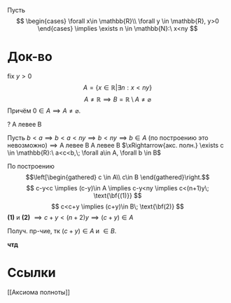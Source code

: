 Пусть 
$$
\begin{cases}
\forall x\in \mathbb{R}\\
\forall y \in \mathbb{R}, y>0
\end{cases}
\implies
\exists n \in \mathbb{N}:\ x<ny
$$
# Док-во

fix $y>0$
$$
A=\{ x \in \mathbb{R}|\exists n: x<ny \}
$$
$$
A\ne \mathbb{R} \implies B = \mathbb{R} \setminus A \ne \varnothing
$$
Причём $0\in A \implies A\ne \varnothing$.

? А левее B

Пусть $b<a\implies b<a<ny \implies b<ny \implies b \in A \text{ (по построению это невозможно)} \implies \text{A левее B}$
A левее B $\xRightarrow{акс. полн.} \exists c \in \mathbb{R}:\ a<c<b,\; \forall a\in A, \forall b \in B$

По построению
$$\left[\begin{gathered}
c \in A\\
c\in B
\end{gathered}\right.$$
$$
c-y<c \implies (c-y)\in A \implies c-y<ny \implies c<(n+1)y\; \text{\bf{(1)}}
$$
$$
c<c+y \implies (c+y)\in B\; \text{\bf(2)}
$$
**(1)** и **(2)** $\implies c+y<(n+2)y \implies(c+y)\in A$

Получ. пр-чие, тк $(c+y)\in A$ и $\in B$. 

**чтд**

# Ссылки
[[Аксиома полноты]]
